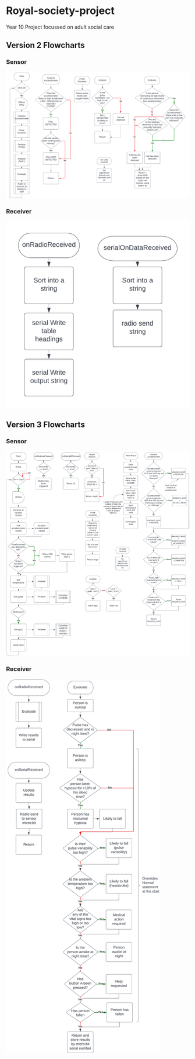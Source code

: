 # Royal-society-project
Year 10 Project focussed on adult social care
## Version 2 Flowcharts
### Sensor
![Version2 Sensor Flowchar](Version2_Sensor_Flow.png)
### Receiver
![Version2 Receiver Flowchar](Version2_Receiver_Flow.png)

## Version 3 Flowcharts
### Sensor
![Version3 Sensor Flowchar](Version3_Sensor_Flow.png)
### Receiver
![Version3 Receiver Flowchar](Version3_Receiver_Flow.png)
